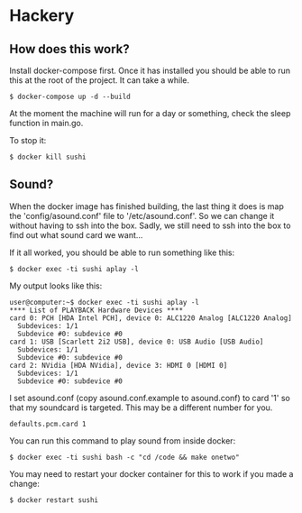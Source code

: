 # Hackery

## How does this work?

Install docker-compose first. Once it has installed you should be able to run this at the root of the project. It can take a while.

```
$ docker-compose up -d --build
```

At the moment the machine will run for a day or something, check the sleep function in main.go.

To stop it:

```
$ docker kill sushi
```

## Sound?

When the docker image has finished building, the last thing it does is map the 'config/asound.conf' file to '/etc/asound.conf'. So we can change it without having to ssh into the box. Sadly, we still need to ssh into the box to find out what sound card we want...

If it all worked, you should be able to run something like this:

```
$ docker exec -ti sushi aplay -l
```

My output looks like this:

```
user@computer:~$ docker exec -ti sushi aplay -l
**** List of PLAYBACK Hardware Devices ****
card 0: PCH [HDA Intel PCH], device 0: ALC1220 Analog [ALC1220 Analog]
  Subdevices: 1/1
  Subdevice #0: subdevice #0
card 1: USB [Scarlett 2i2 USB], device 0: USB Audio [USB Audio]
  Subdevices: 1/1
  Subdevice #0: subdevice #0
card 2: NVidia [HDA NVidia], device 3: HDMI 0 [HDMI 0]
  Subdevices: 1/1
  Subdevice #0: subdevice #0
```

I set asound.conf (copy asound.conf.example to asound.conf) to card '1' so that my soundcard is targeted. This may be a different number for you.

```
defaults.pcm.card 1
```

You can run this command to play sound from inside docker:

```
$ docker exec -ti sushi bash -c "cd /code && make onetwo"
```

You may need to restart your docker container for this to work if you made a change:

```
$ docker restart sushi
```
